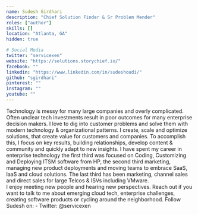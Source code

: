 ```yaml
---
name: Sudesh Girdhari
description: "Chief Solution Finder & Sr Problem Mender"
roles: ["author"]
skills: []
location: "Atlanta, GA"
hidden: true

# Social Media 
twitter: "servicexen"
website: "https://solutions.storychief.io/"
facebook: ""
linkedin: "https://www.linkedin.com/in/sudeshoudi/"
github: "sgirdhari"
pinterest: ""
instagram: ""
youtube: ""
---
```


Technology is messy for many large companies and overly complicated. Often unclear tech investments result in poor outcomes for many enterprise decision makers. I love to dig into customer problems and solve them with modern technology & organizational patterns. I create, scale and optimize solutions, that create value for customers and companies. To accomplish this, I focus on key results, building relationships, develop content & community and quickly adapt to new insights.  I have spent my career in enterprise technology the first third was focused on Coding, Customizing and Deploying ITSM software from HP, the second third marketing, managing new product deployments and moving teams to embrace SaaS, IaaS and cloud solutions. The last third has been marketing, channel sales and direct sales for large Telcos & ISVs including VMware.  
I enjoy meeting new people and hearing new perspectives. Reach out if you want to talk to me about emerging cloud tech, enterprise challenges, creating software products or cycling around the neighborhood. Follow Sudesh on: - Twitter: @servicexen
